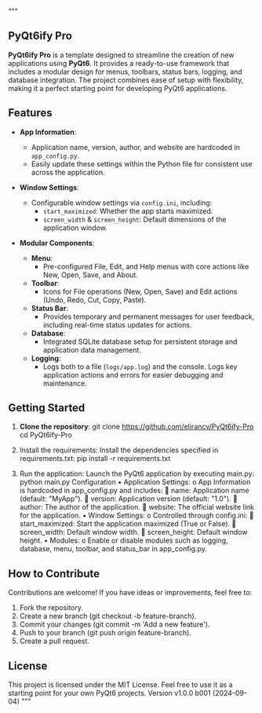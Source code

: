 """
## PyQt6ify Pro

**PyQt6ify Pro** is a template designed to streamline the creation of new applications using **PyQt6**. It provides a ready-to-use framework that includes a modular design for menus, toolbars, status bars, logging, and database integration. The project combines ease of setup with flexibility, making it a perfect starting point for developing PyQt6 applications.

## Features

- **App Information**:
  - Application name, version, author, and website are hardcoded in `app_config.py`.
  - Easily update these settings within the Python file for consistent use across the application.

- **Window Settings**:
  - Configurable window settings via `config.ini`, including:
    - `start_maximized`: Whether the app starts maximized.
    - `screen_width` & `screen_height`: Default dimensions of the application window.

- **Modular Components**:
  - **Menu**:
    - Pre-configured File, Edit, and Help menus with core actions like New, Open, Save, and About.
  - **Toolbar**:
    - Icons for File operations (New, Open, Save) and Edit actions (Undo, Redo, Cut, Copy, Paste).
  - **Status Bar**:
    - Provides temporary and permanent messages for user feedback, including real-time status updates for actions.
  - **Database**:
    - Integrated SQLite database setup for persistent storage and application data management.
  - **Logging**:
    - Logs both to a file (`logs/app.log`) and the console. Logs key application actions and errors for easier debugging and maintenance.

## Getting Started

1. **Clone the repository**:
   git clone https://github.com/elirancv/PyQt6ify-Pro
   cd PyQt6ify-Pro

2.	Install the requirements: Install the dependencies specified in requirements.txt:
pip install -r requirements.txt

3.	Run the application: Launch the PyQt6 application by executing main.py:
python main.py
Configuration
•	Application Settings:
o	App Information is hardcoded in app_config.py and includes:
	name: Application name (default: "MyApp").
	version: Application version (default: "1.0").
	author: The author of the application.
	website: The official website link for the application.
•	Window Settings:
o	Controlled through config.ini:
	start_maximized: Start the application maximized (True or False).
	screen_width: Default window width.
	screen_height: Default window height.
•	Modules:
o	Enable or disable modules such as logging, database, menu, toolbar, and status_bar in app_config.py.

## How to Contribute
Contributions are welcome! If you have ideas or improvements, feel free to:

1.	Fork the repository.
2.	Create a new branch (git checkout -b feature-branch).
3.	Commit your changes (git commit -m 'Add a new feature').
4.	Push to your branch (git push origin feature-branch).
5.	Create a pull request.

## License
This project is licensed under the MIT License. Feel free to use it as a starting point for your own PyQt6 projects.
Version
v1.0.0 b001 (2024-09-04) """
